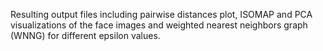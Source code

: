 Resulting output files including pairwise distances plot, ISOMAP and PCA visualizations of the face images and weighted nearest neighbors graph (WNNG) for different epsilon values.
